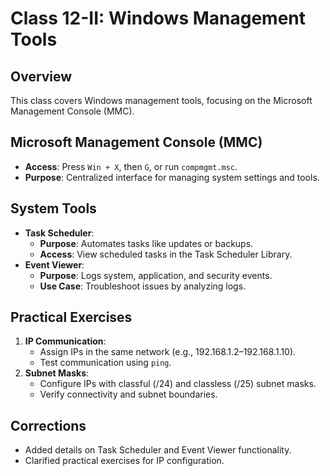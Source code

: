 # Class 12-II: Windows Management Tools

## Overview
This class covers Windows management tools, focusing on the Microsoft Management Console (MMC).

## Microsoft Management Console (MMC)
- **Access**: Press `Win + X`, then `G`, or run `compmgmt.msc`.
- **Purpose**: Centralized interface for managing system settings and tools.

## System Tools
- **Task Scheduler**:
  - **Purpose**: Automates tasks like updates or backups.
  - **Access**: View scheduled tasks in the Task Scheduler Library.
- **Event Viewer**:
  - **Purpose**: Logs system, application, and security events.
  - **Use Case**: Troubleshoot issues by analyzing logs.

## Practical Exercises
1. **IP Communication**:
   - Assign IPs in the same network (e.g., 192.168.1.2–192.168.1.10).
   - Test communication using `ping`.
2. **Subnet Masks**:
   - Configure IPs with classful (/24) and classless (/25) subnet masks.
   - Verify connectivity and subnet boundaries.

## Corrections
- Added details on Task Scheduler and Event Viewer functionality.
- Clarified practical exercises for IP configuration.